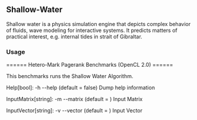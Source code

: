 ## Shallow-Water
Shallow water is a physics simulation engine that depicts complex
 behavior of fluids, wave modeling for interactive systems. It predicts
 matters of practical interest, e.g. internal tides in strait of Gibraltar.

### Usage
====== Hetero-Mark Pagerank Benchmarks (OpenCL 2.0) ======

This benchmarks runs the Shallow Water Algorithm.

Help[bool]: -h --help (default = false)
  Dump help information

InputMatrix[string]: -m --matrix (default = )
  Input Matrix

InputVector[string]: -v --vector (default = )
  Input Vector
